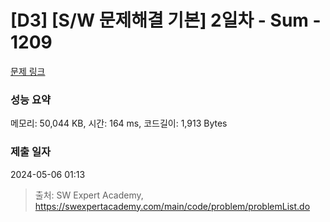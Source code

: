# [D3] [S/W 문제해결 기본] 2일차 - Sum - 1209 

[문제 링크](https://swexpertacademy.com/main/code/problem/problemDetail.do?contestProbId=AV13_BWKACUCFAYh) 

### 성능 요약

메모리: 50,044 KB, 시간: 164 ms, 코드길이: 1,913 Bytes

### 제출 일자

2024-05-06 01:13



> 출처: SW Expert Academy, https://swexpertacademy.com/main/code/problem/problemList.do